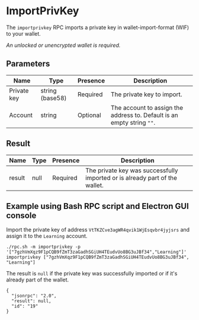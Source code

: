 # ImportPrivKey
The `importprivkey` RPC imports a private key in wallet-import-format (WIF) to your wallet.

_An unlocked or unencrypted wallet is required._

## Parameters
Name        | Type            | Presence | Description
----------- | --------------- | -------- | -------------------------------------
Private key | string (base58) | Required | The private key to import.
Account     | string          | Optional | The account to assign the address to. Default is an empty string `""`.

## Result
Name   | Type | Presence | Description
------ | ---- | -------- | -----------------------------------------------------
result | null | Required | The private key was successfully imported or is already part of the wallet.

## Example using Bash RPC script and Electron GUI console
Import the private key of address `VtTKZCve3agWR4qvik1WjEsqvbr4jyjsrs` and assign it to the `Learning` account.

```
./rpc.sh -m importprivkey -p '["7gzhVmXqz9F1pCQB9fZmT3zaGadhSGiUH4TEudvUo8BG3uJBf34","Learning"]'
importprivkey ["7gzhVmXqz9F1pCQB9fZmT3zaGadhSGiUH4TEudvUo8BG3uJBf34", "Learning"]
```

The result is `null` if the private key was successfully imported or if it's already part of the wallet.

```
{
  "jsonrpc": "2.0",
  "result": null,
  "id": "19"
}

```
